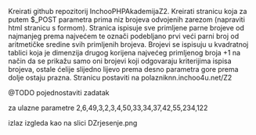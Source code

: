 Kreirati github repozitorij InchooPHPAkademijaZ2. 
Kreirati stranicu koja za putem $_POST parametra prima niz brojeva odvojenih zarezom (napraviti html stranicu s formom). 
Stranica ispisuje sve primljene parne brojeve od najmanjeg prema najvećem te označi podebljano prvi veći parni broj od aritmetičke sredine svih primljenih brojeva. 
Brojevi se ispisuju u kvadratnoj tablici koja je dimenzija drugog korijena najvećeg primljenog broja +1 na način da se prikažu samo oni brojevi koji odgovaraju kriterijima ispisa brojeva, ostale ćelije slijedno lijevo prema desno parametra gore prema dolje ostaju prazna. Stranicu postaviti na polazniknn.inchoo4u.net/Z2

@TODO pojednostaviti zadatak

za ulazne parametre
2,6,49,3,2,3,4,50,33,34,37,42,55,234,122

izlaz izgleda kao na slici DZrjesenje.png

